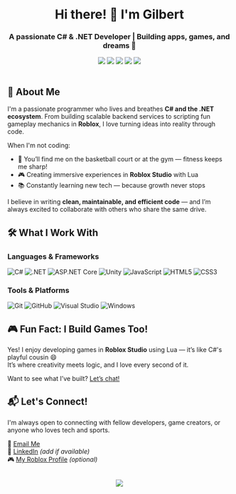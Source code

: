 <h1 align="center">Hi there! 👋 I'm Gilbert</h1>
<h3 align="center">A passionate <b>C# & .NET Developer</b> | Building apps, games, and dreams 🚀</h3>

<div align="center">
  <!-- Tech Badges -->
  <img src="https://img.shields.io/badge/C%23-239120?style=for-the-badge&logo=c-sharp&logoColor=white" />
  <img src=" https://img.shields.io/badge/.NET-5C2D91?style=for-the-badge&logo=.net&logoColor=white" />
  <img src=" https://img.shields.io/badge/ASP.NET_Core-512BD4?style=for-the-badge&logo=dotnet&logoColor=white" />
  <img src=" https://img.shields.io/badge/Unity-100000?style=for-the-badge&logo=unity&logoColor=white" />
  <img src=" https://img.shields.io/badge/Visual_Studio-5C2D91?style=for-the-badge&logo=visual-studio&logoColor=white" />
</div>

<br/>

## 🧠 About Me

I'm a passionate programmer who lives and breathes **C# and the .NET ecosystem**. From building scalable backend services to scripting fun gameplay mechanics in **Roblox**, I love turning ideas into reality through code.

When I'm not coding:
- 🏀 You’ll find me on the basketball court or at the gym — fitness keeps me sharp!
- 🎮 Creating immersive experiences in **Roblox Studio** with Lua
- 📚 Constantly learning new tech — because growth never stops

I believe in writing **clean, maintainable, and efficient code** — and I’m always excited to collaborate with others who share the same drive.

## 🛠️ What I Work With

### Languages & Frameworks
![C#]( https://img.shields.io/badge/C%23-239120?style=flat&logo=c-sharp&logoColor=white)
![.NET]( https://img.shields.io/badge/.NET-5C2D91?style=flat&logo=.net&logoColor=white)
![ASP.NET Core]( https://img.shields.io/badge/ASP.NET_Core-512BD4?style=flat&logo=dotnet&logoColor=white)
![Unity]( https://img.shields.io/badge/Unity-100000?style=flat&logo=unity&logoColor=white)
![JavaScript]( https://img.shields.io/badge/JavaScript-F7DF1E?style=flat&logo=javascript&logoColor=black)
![HTML5]( https://img.shields.io/badge/HTML5-E34F26?style=flat&logo=html5&logoColor=white)
![CSS3]( https://img.shields.io/badge/CSS3-1572B6?style=flat&logo=css3&logoColor=white)

### Tools & Platforms
![Git]( https://img.shields.io/badge/Git-F05032?style=flat&logo=git&logoColor=white)
![GitHub]( https://img.shields.io/badge/GitHub-181717?style=flat&logo=github&logoColor=white)
![Visual Studio]( https://img.shields.io/badge/Visual_Studio-5C2D91?style=flat&logo=visual-studio&logoColor=white)
![Windows]( https://img.shields.io/badge/Windows-0078D6?style=flat&logo=windows&logoColor=white)

## 🎮 Fun Fact: I Build Games Too!

Yes! I enjoy developing games in **Roblox Studio** using Lua — it’s like C#'s playful cousin 😄  
It’s where creativity meets logic, and I love every second of it.

Want to see what I’ve built? [Let’s chat!](mailto:ngandugilbert18@gmail.com)

## 📬 Let's Connect!

I'm always open to connecting with fellow developers, game creators, or anyone who loves tech and sports.

📧 <a href="mailto:ngandugilbert18@gmail.com">Email Me</a>  
🔗 <a href=" https://linkedin.com/in/yourprofile " target="_blank">LinkedIn</a> *(add if available)*  
🎮 <a href="https://www.roblox.com/users/yourid/profile " target="_blank">My Roblox Profile</a> *(optional)*

<br/>

<div align="center">
  <img src="https://capsule-render.vercel.app/api?type=waving&color=gradient&height=100&section=footer" />
</div>

<!---
ngandugilbert/ngandugilbert is a ✨ special ✨ repository because its `README.md` (this file) appears on your GitHub profile.
You can click the Preview link to take a look at your changes.
--->
